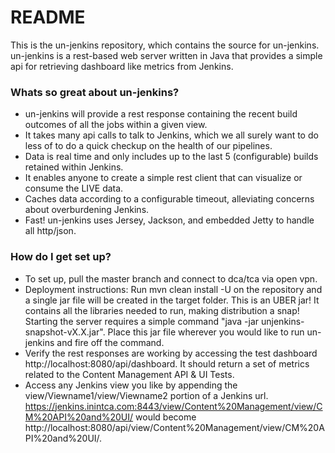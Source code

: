 # README #

This is the un-jenkins repository, which contains the source for un-jenkins. un-jenkins is a rest-based web server written in Java that provides a simple api for retrieving dashboard like metrics from Jenkins.  

### Whats so great about un-jenkins? ###

* un-jenkins will provide a rest response containing the recent build outcomes of all the jobs within a given view.
* It takes many api calls to talk to Jenkins, which we all surely want to do less of to do a quick checkup on the health of our pipelines.
* Data is real time and only includes up to the last 5 (configurable) builds retained within Jenkins.
* It enables anyone to create a simple rest client that can visualize or consume the LIVE data.
* Caches data according to a configurable timeout, alleviating concerns about overburdening Jenkins. 
* Fast! un-jenkins uses Jersey, Jackson, and embedded Jetty to handle all http/json.

### How do I get set up? ###

* To set up, pull the master branch and connect to dca/tca via open vpn.
* Deployment instructions: Run mvn clean install -U on the repository and a single jar file will be created in the target folder. This is an UBER jar! It contains all the libraries needed to run, making distribution a snap! Starting the server requires a simple command "java -jar unjenkins-snapshot-vX.X.jar". Place this jar file wherever you would like to run un-jenkins and fire off the command.
* Verify the rest responses are working by accessing the test dashboard http://localhost:8080/api/dashboard. It should return a set of metrics related to the Content Management API & UI Tests.
* Access any Jenkins view you like by appending the view/Viewname1/view/Viewname2 portion of a Jenkins url. https://jenkins.inintca.com:8443/view/Content%20Management/view/CM%20API%20and%20UI/  would become http://localhost:8080/api/view/Content%20Management/view/CM%20API%20and%20UI/. 